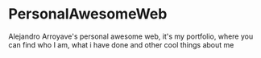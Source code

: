# PersonalAwesomeWeb
Alejandro Arroyave's personal awesome web, it's my portfolio, where you can find who I am, what i have done and other cool things about me
